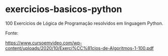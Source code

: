 # exercicios-basicos-python
100 Exercícios de Lógica de Programação resolvidos em linguagem Python.

Fonte:

https://www.cursoemvideo.com/wp-content/uploads/2020/10/Exerci%CC%81cios-de-Algoritmos-1-100.pdf
